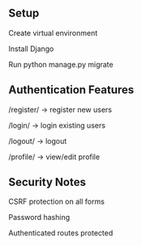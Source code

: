 ## Setup

Create virtual environment

Install Django

Run python manage.py migrate

## Authentication Features

/register/ → register new users

/login/ → login existing users

/logout/ → logout

/profile/ → view/edit profile

## Security Notes

CSRF protection on all forms

Password hashing

Authenticated routes protected
